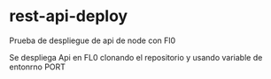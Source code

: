 # rest-api-deploy
Prueba de despliegue de api de node con Fl0

Se despliega Api en FL0 clonando el repositorio y usando variable de entonrno PORT
